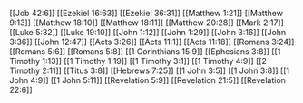 [[Job 42:6]]
[[Ezekiel 16:63]]
[[Ezekiel 36:31]]
[[Matthew 1:21]]
[[Matthew 9:13]]
[[Matthew 18:10]]
[[Matthew 18:11]]
[[Matthew 20:28]]
[[Mark 2:17]]
[[Luke 5:32]]
[[Luke 19:10]]
[[John 1:12]]
[[John 1:29]]
[[John 3:16]]
[[John 3:36]]
[[John 12:47]]
[[Acts 3:26]]
[[Acts 11:1]]
[[Acts 11:18]]
[[Romans 3:24]]
[[Romans 5:6]]
[[Romans 5:8]]
[[1 Corinthians 15:9]]
[[Ephesians 3:8]]
[[1 Timothy 1:13]]
[[1 Timothy 1:19]]
[[1 Timothy 3:1]]
[[1 Timothy 4:9]]
[[2 Timothy 2:11]]
[[Titus 3:8]]
[[Hebrews 7:25]]
[[1 John 3:5]]
[[1 John 3:8]]
[[1 John 4:9]]
[[1 John 5:11]]
[[Revelation 5:9]]
[[Revelation 21:5]]
[[Revelation 22:6]]
